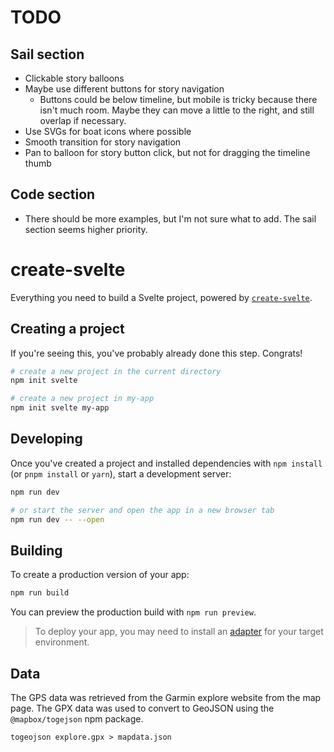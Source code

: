 # TODO

## Sail section

- Clickable story balloons
- Maybe use different buttons for story navigation
    - Buttons could be below timeline, but mobile is tricky because there 
      isn't much room. Maybe they can move a little to the right, and still overlap if necessary.
- Use SVGs for boat icons where possible
- Smooth transition for story navigation
- Pan to balloon for story button click, but not for dragging the timeline thumb

## Code section

- There should be more examples, but I'm not sure what to add. The
  sail section seems higher priority.

# create-svelte

Everything you need to build a Svelte project, powered by [`create-svelte`](https://github.com/sveltejs/kit/tree/master/packages/create-svelte).

## Creating a project

If you're seeing this, you've probably already done this step. Congrats!

```bash
# create a new project in the current directory
npm init svelte

# create a new project in my-app
npm init svelte my-app
```

## Developing

Once you've created a project and installed dependencies with `npm install` (or `pnpm install` or `yarn`), start a development server:

```bash
npm run dev

# or start the server and open the app in a new browser tab
npm run dev -- --open
```

## Building

To create a production version of your app:

```bash
npm run build
```

You can preview the production build with `npm run preview`.

> To deploy your app, you may need to install an [adapter](https://kit.svelte.dev/docs/adapters) for your target environment.

## Data

The GPS data was retrieved from the Garmin explore website from the map page. The GPX data was used to convert to GeoJSON using the `@mapbox/togejson` npm package.

```
togeojson explore.gpx > mapdata.json
```
